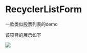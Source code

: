 # RecyclerListForm
一款类似股票列表的demo

该项目的展示如下


  ![](https://github.com/xkun1/RecyclerListForm/app/src/main/java/image/imge01.gif)
